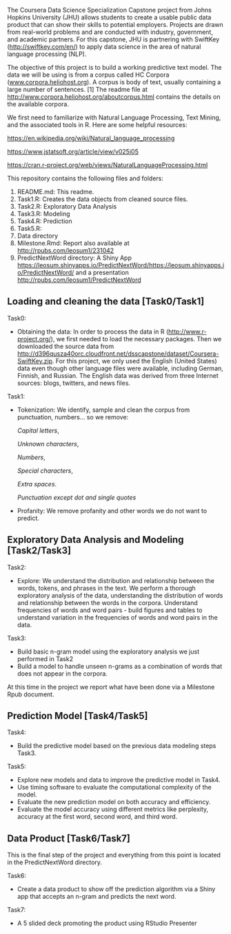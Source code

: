 The Coursera Data Science Specialization Capstone project from Johns Hopkins University (JHU) allows students to create a usable public data product that can show their skills to potential employers. Projects are drawn from real-world problems and are conducted with industry, government, and academic partners. For this capstone, JHU is partnering with SwiftKey (http://swiftkey.com/en/) to apply data science in the area of natural language processing (NLP).

The objective of this project is to build a working predictive text model. The data we will be using is from a corpus called HC Corpora (www.corpora.heliohost.org). A corpus is body of text, usually containing a large number of sentences. 
[1] The readme file at http://www.corpora.heliohost.org/aboutcorpus.html contains the details on the available corpora.

We first need to familiarize with Natural Language Processing, Text Mining, and the associated tools in R. Here are some helpful resources:

https://en.wikipedia.org/wiki/Natural_language_processing

https://www.jstatsoft.org/article/view/v025i05

https://cran.r-project.org/web/views/NaturalLanguageProcessing.html

This repository contains the following files and folders:

1. README.md: This readme.
2. Task1.R: Creates the data objects from cleaned source files.
3. Task2.R: Exploratory Data Analysis
4. Task3.R: Modeling
4. Task4.R: Prediction
5. Task5.R:
6. Data directory
7. Milestone.Rmd: Report also available at http://rpubs.com/leosum1/231042
8. PredictNextWord directory: 
A Shiny App https://leosum.shinyapps.io/PredictNextWord/https://leosum.shinyapps.io/PredictNextWord/ and a presentation http://rpubs.com/leosum1/PredictNextWord


## Loading and cleaning the data [Task0/Task1]
Task0:
- Obtaining the data: In order to process the data in R (http://www.r-project.org/), we first needed to load the necessary packages. Then we downloaded the source data from http://d396qusza40orc.cloudfront.net/dsscapstone/dataset/Coursera-SwiftKey.zip. For this project, we only used the English (United States) data even though other language files were available, including German, Finnish, and Russian. The English data was derived from three Internet sources: blogs, twitters, and news files.

Task1:
- Tokenization: We identify, sample and clean the corpus from punctuation, numbers... so we remove:

   *Capital letters*,

   *Unknown characters*,
   
   *Numbers*,
   
   *Special characters*, 
   
   *Extra spaces*.
   
   *Punctuation except dot and single quotes*
   
- Profanity: We remove profanity and other words we do not want to predict.

## Exploratory Data Analysis and Modeling [Task2/Task3]
Task2:
- Explore: We understand the distribution and relationship between the words, tokens, and phrases in the text. We perform a thorough exploratory analysis of the data, understanding the distribution of words and relationship between the words in the corpora. 
Understand frequencies of words and word pairs - build figures and tables to understand variation in the frequencies of words and word pairs in the data.

Task3:
- Build basic n-gram model using the exploratory analysis we just performed in Task2
- Build a model to handle unseen n-grams as a combination of words that does not appear in the corpora.

At this time in the project we report what have been done via a Milestone Rpub document. 

## Prediction Model [Task4/Task5]
Task4:
- Build the predictive model based on the previous data modeling steps Task3.

Task5:
- Explore new models and data to improve the predictive model in Task4.
- Use timing software to evaluate the computational complexity of the model. 
- Evaluate the new prediction model on both accuracy and efficiency. 
- Evaluate the model accuracy using different metrics like perplexity, accuracy at the first word, second word, and third word.

## Data Product [Task6/Task7]
This is the final step of the project and everything from this point is located in the PredictNextWord directory.

Task6:
- Create a data product to show off the prediction algorithm via a Shiny app that accepts an n-gram and predicts the next word.

Task7:
- A 5 slided deck promoting the product using RStudio Presenter
